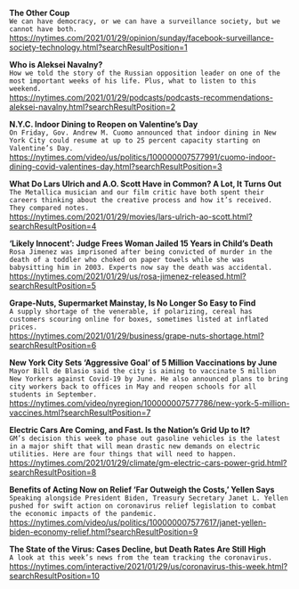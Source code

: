 **The Other Coup**\
`We can have democracy, or we can have a surveillance society, but we cannot have both.`\
https://nytimes.com/2021/01/29/opinion/sunday/facebook-surveillance-society-technology.html?searchResultPosition=1

**Who is Aleksei Navalny?**\
`How we told the story of the Russian opposition leader on one of the most important weeks of his life. Plus, what to listen to this weekend.`\
https://nytimes.com/2021/01/29/podcasts/podcasts-recommendations-aleksei-navalny.html?searchResultPosition=2

**N.Y.C. Indoor Dining to Reopen on Valentine’s Day**\
`On Friday, Gov. Andrew M. Cuomo announced that indoor dining in New York City could resume at up to 25 percent capacity starting on Valentine’s Day.`\
https://nytimes.com/video/us/politics/100000007577991/cuomo-indoor-dining-covid-valentines-day.html?searchResultPosition=3

**What Do Lars Ulrich and A.O. Scott Have in Common? A Lot, It Turns Out**\
`The Metallica musician and our film critic have both spent their careers thinking about the creative process and how it’s received. They compared notes.`\
https://nytimes.com/2021/01/29/movies/lars-ulrich-ao-scott.html?searchResultPosition=4

**‘Likely Innocent’: Judge Frees Woman Jailed 15 Years in Child’s Death**\
`Rosa Jimenez was imprisoned after being convicted of murder in the death of a toddler who choked on paper towels while she was babysitting him in 2003. Experts now say the death was accidental.`\
https://nytimes.com/2021/01/29/us/rosa-jimenez-released.html?searchResultPosition=5

**Grape-Nuts, Supermarket Mainstay, Is No Longer So Easy to Find**\
`A supply shortage of the venerable, if polarizing, cereal has customers scouring online for boxes, sometimes listed at inflated prices.`\
https://nytimes.com/2021/01/29/business/grape-nuts-shortage.html?searchResultPosition=6

**New York City Sets ‘Aggressive Goal’ of 5 Million Vaccinations by June**\
`Mayor Bill de Blasio said the city is aiming to vaccinate 5 million New Yorkers against Covid-19 by June. He also announced plans to bring city workers back to offices in May and reopen schools for all students in September.`\
https://nytimes.com/video/nyregion/100000007577786/new-york-5-million-vaccines.html?searchResultPosition=7

**Electric Cars Are Coming, and Fast. Is the Nation’s Grid Up to It?**\
`GM’s decision this week to phase out gasoline vehicles is the latest in a major shift that will mean drastic new demands on electric utilities. Here are four things that will need to happen.`\
https://nytimes.com/2021/01/29/climate/gm-electric-cars-power-grid.html?searchResultPosition=8

**Benefits of Acting Now on Relief ‘Far Outweigh the Costs,’ Yellen Says**\
`Speaking alongside President Biden, Treasury Secretary Janet L. Yellen pushed for swift action on coronavirus relief legislation to combat the economic impacts of the pandemic.`\
https://nytimes.com/video/us/politics/100000007577617/janet-yellen-biden-economy-relief.html?searchResultPosition=9

**The State of the Virus: Cases Decline, but Death Rates Are Still High**\
`A look at this week’s news from the team tracking the coronavirus.`\
https://nytimes.com/interactive/2021/01/29/us/coronavirus-this-week.html?searchResultPosition=10

